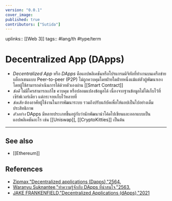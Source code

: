 ```yaml
---
version: "0.0.1"
cover_image:
published: true
contributors: ["Sutida"]
---
```

uplinks:: [[Web 3]]
tags:: #lang/th #type/term

# Decentralized App (DApps)
- *Decentralized App* หรือ *DApps* คือแอปพลิเคชันหรือโปรแกรมดิจิทัลที่ทำงานบนเครือข่ายบล็อกเชนแบบ Peer-to-peer (P2P) ไม่ถูกควบคุมโดยฝ่ายใดฝ่ายหนึ่งแม้แต่ตัวผู้พัฒนาเอง โดยผู้ใช้สามารถดำเนินการได้ด้วยตัวเองผ่าน [[Smart Contract]] 
- *ข้อดี* ไม่มีใครสามารถเเก้ไข ควบคุม หรือปลอมแปลงข้อมูลได้ เนื่องจากฐานข้อมูลไม่ได้เก็บไว้ที่เซิร์ฟเวอร์เดียว แต่กระจายเก็บไว้หลายที่ 
- *ข้อเสีย* ต้องอาศัยผู้ใช้งานในการพัฒนาระบบ รวมถึงปรับแก้บัคเพื่อให้แอปเป็นไปอย่างเต็มประสิทธิภาพ 
- *ตัวอย่าง* DApps มีหลายประเภทขึ้นอยู่กับว่านักพัฒนานำโค้ดไปเขียนและออกแบบเป็นแอปพลิเคชันอะไร เช่น [[Uniswap]], [[CryptoKitties]] เป็นต้น
---
## See also 
- [[Ethereum]]
## References
- [Zipmax,"Decentralized applications (Dapps),"2564.](https://zipmex.com/th/glossary/dapps/)
- [Waranyu Suknantee,"ทำความรู้จักกับ DApps ที่น่าสนใจ,"2563.](https://medium.com/bitkub/dapps-35ef97fa2495)
- [JAKE FRANKENFIELD,"Decentralized Applications (dApps),"2021](https://www.investopedia.com/terms/d/decentralized-applications-dapps.asp)
